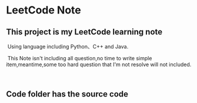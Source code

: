 # LeetCode Note

## This project is my LeetCode learning note

​	Using language including Python、C++ and Java.

​	This Note isn't including all question,no time to write simple item,meantime,some too hard question that I'm not resolve will not included.

​	

## Code folder has the source code

